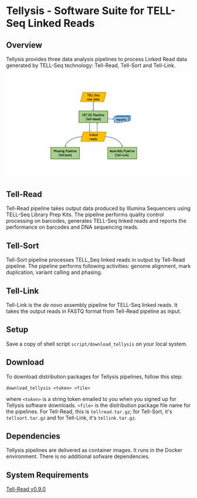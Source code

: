 # Tellysis - Software Suite for TELL-Seq Linked Reads  

## Overview

Tellysis provides three data analysis pipelines to process Linked Read data generated by TELL-Seq technology: Tell-Read, Tell-Sort and Tell-Link.


![Tellysis Pipelines](figures/tellysis_pipelines.png)

## Tell-Read

Tell-Read pipeline takes output data produced by Illumina Sequencers using TELL-Seq Library Prep Kits. The pipeline performs quality control processing on barcodes, generates TELL-Seq linked reads and reports the performance on barcodes and DNA sequencing reads.

## Tell-Sort

Tell-Sort pipeline processes TELL_Seq linked reads in output by Tell-Read pipeline. The pipeline performs following activities: genome alignment, mark duplication, variant calling and phasing.

## Tell-Link

Tell-Link is the _de novo_ assembly pipeline for TELL-Seq linked reads.  It takes the output reads in FASTQ format from Tell-Read pipeline as input. 


## Setup

Save a copy of shell script `script/download_tellysis` on your local system.

## Download 

To download distribution packages for Tellysis pipelines, follow this step:

```
download_tellysis <token> <file>
```
where `<token>` is a string token emailed to you when you signed up for Tellysis software downloads. `<file>` is the distribution package file name for the pipelines. For Tell-Read, this is `tellread.tar.gz`; for Tell-Sort, it's `tellsort.tar.gz` and for Tell-Link, it's `tellink.tar.gz`.

## Dependencies

Tellysis pipelines are delivered as container images. It runs in the Docker environment. There is no additional sofware dependencies.

## System Requirements
[Tell-Read v0.9.0](https://github.com/universalsequencing/tellysis/releases/download/0.9.0/tellread.tar.gz)

